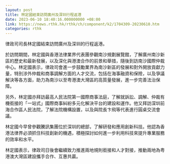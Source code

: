 ```yaml
---
layout: post
title: 林定國結束訪問廣州及深圳行程返港
date: 2023-06-10 18:40:16.000000000 +08:00
link: https://news.rthk.hk/rthk/ch/component/k2/1704309-20230610.htm
categories: rthk
---
```


律政司司長林定國結束訪問廣州及深圳的行程返港。

於訪問期間，林定國與香港法律業界代表團參觀南沙規劃展覽館，了解廣州南沙新區的歷史和最新發展，以及深化與港澳合作的前景和舉措，隨後到訪南沙國際仲裁中心。林定國表示，律政司會進一步鼓勵業界為南沙新區的發展和對外開放貢獻力量，特別涉外仲裁和商事調解方面的人才交流，包括在海事融資和保險，以及爭議解決等各方面，助力為南沙以至粤港澳大灣區的高質量發展，進一步完善法治保障。

另外，林定國亦拜訪最高人民法院第一國際商事法庭，了解就訴訟、調解、仲裁有機銜接的「一站式」國際商事糾紛多元化解決平台的建設和運作。他又拜訪深圳前海合作區人民法院，了解法院機構設置，以及與院長卞飛等代表進行圓桌交流會議。

林定國今早曾參觀騰訊集團位於深圳的總部，了解研發和應用創新科技。他認為香港法律界必須抓住科技創新的機遇，積極探討如何進一步利用科技來提升專業服務的效率和水平。

林定國表示，律政司日後會繼續致力推進兩地規則銜接和人才對接，推動兩地為粤港澳大灣區建設攜手合作、互惠共贏。
